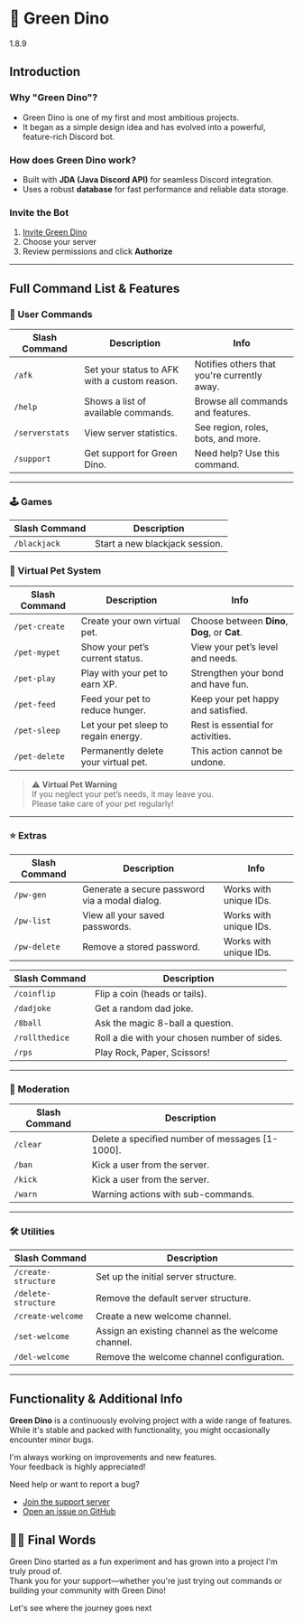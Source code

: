 # 🦖 Green Dino

<span class="badge stable">1.8.9</span>

## Introduction

### Why "Green Dino"?
- Green Dino is one of my first and most ambitious projects.
- It began as a simple design idea and has evolved into a powerful, feature-rich Discord bot.

### How does Green Dino work?
- Built with **JDA (Java Discord API)** for seamless Discord integration.
- Uses a robust **database** for fast performance and reliable data storage.

### Invite the Bot
1. [Invite Green Dino](https://discord.com/oauth2/authorize?client_id=1346868529151873128)
2. Choose your server
3. Review permissions and click **Authorize**

---

## Full Command List & Features

### 👤 User Commands

| Slash Command   | Description                                   | Info                                         |
|-----------------|-----------------------------------------------|----------------------------------------------|
| `/afk`          | Set your status to AFK with a custom reason.  | Notifies others that you're currently away.  |
| `/help`         | Shows a list of available commands.           | Browse all commands and features.            |
| `/serverstats`  | View server statistics.                       | See region, roles, bots, and more.           |
| `/support`      | Get support for Green Dino.                   | Need help? Use this command.                 |

---

### 🕹️ Games

| Slash Command   | Description                                   |
|-----------------|-----------------------------------------------|
| `/blackjack`    | Start a new blackjack session.                |

### 🐾 Virtual Pet System

| Slash Command   | Description                                   | Info                                         |
|-----------------|-----------------------------------------------|----------------------------------------------|
| `/pet-create`   | Create your own virtual pet.                  | Choose between **Dino**, **Dog**, or **Cat**.|
| `/pet-mypet`    | Show your pet’s current status.               | View your pet’s level and needs.             |
| `/pet-play`     | Play with your pet to earn XP.                | Strengthen your bond and have fun.           |
| `/pet-feed`     | Feed your pet to reduce hunger.               | Keep your pet happy and satisfied.           |
| `/pet-sleep`    | Let your pet sleep to regain energy.          | Rest is essential for activities.            |
| `/pet-delete`   | Permanently delete your virtual pet.          | This action cannot be undone.                |

> ⚠️ **Virtual Pet Warning**  
> If you neglect your pet’s needs, it may leave you.  
> Please take care of your pet regularly!

---

### ⭐ Extras

| Slash Command   | Description                                   | Info                                         |
|-----------------|-----------------------------------------------|----------------------------------------------|
| `/pw-gen`       | Generate a secure password via a modal dialog.| Works with unique IDs.                       |
| `/pw-list`      | View all your saved passwords.                | Works with unique IDs.                       |
| `/pw-delete`    | Remove a stored password.                     | Works with unique IDs.                       |

| Slash Command   | Description                                   |
|-----------------|-----------------------------------------------|
| `/coinflip`     | Flip a coin (heads or tails).                 |
| `/dadjoke`      | Get a random dad joke.                        |
| `/8ball`        | Ask the magic 8-ball a question.              |
| `/rollthedice`  | Roll a die with your chosen number of sides.  |
| `/rps`          | Play Rock, Paper, Scissors!                   |

---

### 🚨 Moderation

| Slash Command   | Description                                   |
|-----------------|-----------------------------------------------|
| `/clear`        | Delete a specified number of messages [1-1000].|
| `/ban`        | Kick a user from the server.                     |
| `/kick`        | Kick a user from the server.                    |
| `/warn`        | Warning actions with sub-commands.              |


---

### 🛠️ Utilities

| Slash Command        | Description                                   |
|----------------------|-----------------------------------------------|
| `/create-structure`  | Set up the initial server structure.          |
| `/delete-structure`  | Remove the default server structure.          |
| `/create-welcome`    | Create a new welcome channel.                 |
| `/set-welcome`       | Assign an existing channel as the welcome channel. |
| `/del-welcome`       | Remove the welcome channel configuration.      |

---

## Functionality & Additional Info

**Green Dino** is a continuously evolving project with a wide range of features.  
While it's stable and packed with functionality, you might occasionally encounter minor bugs.

I'm always working on improvements and new features.  
Your feedback is highly appreciated!

Need help or want to report a bug?  
- [Join the support server](https://discord.gg/JA8VnRttNU)  
- [Open an issue on GitHub](https://github.com/Refreryo/refreryo-revolution/issues)

## 🦖✨ Final Words

Green Dino started as a fun experiment and has grown into a project I'm truly proud of.  
Thank you for your support—whether you're just trying out commands or building your community with Green Dino!

Let's see where the journey goes next
